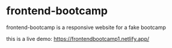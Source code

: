 # frontend-bootcamp 
frontend-bootcamp is a responsive website for a fake bootcamp 

this is a live demo:
https://frontendbootcamp1.netlify.app/

